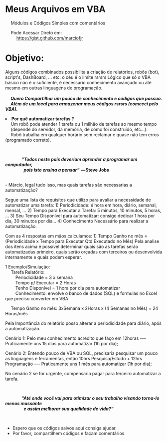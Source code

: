 # Meus Arquivos em VBA 
&emsp; Módulos e Códigos Simples com comentários

&emsp; Pode Acessar Direto em: <br> 
&emsp; &emsp; https://gist.github.com/marciofjr <br>


# Objetivo:
  Alguns códigos combinados possibilita a criação de relatórios, robôs (bot), script's,
  DashBoard, ... etc. o céu é o limite rsrsrs
  Lógico que só o VBA básico não é o suficiente,
  é necessário conhecimento avançado ou até mesmo em outras linguagens de programação. 
  <br> <br>
<i><b> &emsp; Quero Compartilhar um pouco de conhecimento e códigos que possuo. <br>
  &emsp; Além de um local para armazenar meus códigos rsrsrs (comecei pelo VBA). </i></b>
<br>
<b> <p> <li> Por quê automatizar tarefas ? </br> </b>
&emsp; Um robô pode atender 1 tarefa ou 1 milhão de tarefas ao mesmo tempo <br> 
&emsp; (depende do servidor, da memória, de como foi construído, etc…). <br>
&emsp; Robô trabalha em qualquer horário sem reclamar e quase não tem erros (programado correto).
  </li> </p> <br>
<b><i><p> &emsp; &emsp; &emsp; “Todos neste país deveriam aprender a programar um computador, <br> &emsp;&emsp;&emsp;&emsp;
 pois isto ensina a pensar” </i> — Steve Jobs </b> </p>
<br>
- Márcio, legal tudo isso, mas quais tarefas são necessarias a automatização?

Segue uma lista de requisitos que utilizo para avaliar a necessidade de automatizar uma tarefa:
    1) Periodicidade: é hora em hora, diário, semanal, mensal, ...
    2) Tempo para Executar a Tarefa: 5 minutos, 10 minutos, 5 horas, ... 
    3) Seu Tempo Disponível para automatizar: consigo dedicar 1 hora por dia, 30 minutos por dia...
    4) Conhecimento Necessário para realizar a automatização.
    
Com as 4 respostas em mãos calculamos:
    1) Tempo Ganho no mês = (Periodicidade x Tempo para Executar <X> Qtd Executado no Mês)
    Pela analise dos itens acima é possível determinar quais são as tarefas serão automatizadas primeiro,
      quais serão orçadas com terceiros ou desenvolvida internamente e quais podem esperar.

1 Exemplo/Simulação: <br>
&emsp; Tarefa Relatório: <br> 
&ensp; &ensp; &ensp; Periodicidade = 3 x semana <br> 
&ensp; &ensp; &ensp; Tempo p/ Executar = 2 Horas <br> 
&ensp; &ensp; &ensp; Tenho Disponível = 1 hora por dia para automatizar <br> 
&ensp; &ensp; &ensp; Conhecimento: envolve o banco de dados (SQL) e formulas no Excel que preciso converter em VBA <br> 

&emsp; Tempo Ganho no mês: 3xSemana x 2Horas x (4 Semanas no Mês) = 24 Horas/mês </ul></br>

 Pela Importância do relatório posso alterar a periodicidade para diário, após a automatização.

   Cenário 1:
        Pelo meu conhecimento acredito que faço em 12horas --- Praticamente uns 15 dias para automatizar (1h por dia);
 
   Cenário 2:
        Entendo pouco de VBA ou SQL, precisaria pesquisar um pouco as linguagens e ferramentas, 
        então 10hrs Pesquisa/Estudo + 12hrs Programação --- Praticamente uns 1 mês para automatizar (1h por dia);

   No cenário 2 se for urgente, compensaria pagar para terceiro automatizar a tarefa. 

<br>
<b><i><p> &emsp; &emsp; &emsp; “Até onde você vai para otimizar o seu trabalho visando torna-lo menos massante <br> &emsp;&emsp;&emsp;&emsp;
  e assim melhorar sua qualidade de vida?” </i></b></p>
<br>

-  Espero que os códigos salvos aqui consiga ajudar.
-  Por favor, compartilhem códigos e façam comentários.
